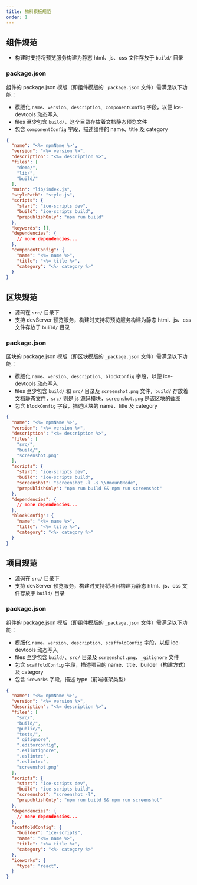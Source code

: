 ```yaml
---
title: 物料模板规范
order: 1
---
```


## 组件规范

- 构建时支持将预览服务构建为静态 html、js、css 文件存放于 `build/` 目录

### package.json

组件的 package.json 模版（即组件模版的 `_package.json` 文件）需满足以下功能：

- 模版化 `name`、`version`、`description`、`componentConfig` 字段，以便 ice-devtools 动态写入
- files 至少包含 `build/`，这个目录存放着文档静态预览文件
- 包含 `componentConfig` 字段，描述组件的 name、title 及 category

```JSON
{
  "name": "<%= npmName %>",
  "version": "<%= version %>",
  "description": "<%= description %>",
  "files": [
    "demo/",
    "lib/",
    "build/"
  ],
  "main": "lib/index.js",
  "stylePath": "style.js",
  "scripts": {
    "start": "ice-scripts dev",
    "build": "ice-scripts build",
    "prepublishOnly": "npm run build"
  },
  "keywords": [],
  "dependencies": {
    // more dependencies...
  },
  "componentConfig": {
    "name": "<%= name %>",
    "title": "<%= title %>",
    "category": "<%- category %>"
  }
}
```

## 区块规范

- 源码在 `src/` 目录下
- 支持 devServer 预览服务，构建时支持将预览服务构建为静态 html、js、css 文件存放于 `build/` 目录

### package.json

区块的 package.json 模版（即区块模版的 `_package.json` 文件）需满足以下功能：

- 模版化 `name`、`version`、`description`、`blockConfig` 字段，以便 ice-devtools 动态写入
- files 至少包含 `build/` 和 `src/` 目录及 `screenshot.png` 文件，`build/` 存放着文档静态文件，`src/` 则是 js 源码模块，`screenshot.png` 是该区块的截图
- 包含 `blockConfig` 字段，描述区块的 name、title 及 category

```json
{
  "name": "<%= npmName %>",
  "version": "<%= version %>",
  "description": "<%= description %>",
  "files": [
    "src/",
    "build/",
    "screenshot.png"
  ],
  "scripts": {
    "start": "ice-scripts dev",
    "build": "ice-scripts build",
    "screenshot": "screenshot -l -s \\#mountNode",
    "prepublishOnly": "npm run build && npm run screenshot"
  },
  "dependencies": {
    // more dependencies...
  },
  "blockConfig": {
    "name": "<%= name %>",
    "title": "<%= title %>",
    "category": "<%- category %>"
  }
}
```

## 项目规范

- 源码在 `src/` 目录下
- 支持 devServer 预览服务，构建时支持将项目构建为静态 html、js、css 文件存放于 `build/` 目录

### package.json

组件的 package.json 模版（即组件模版的 `_package.json` 文件）需满足以下功能：

- 模版化 `name`、`version`、`description`、`scaffoldConfig` 字段，以便 ice-devtools 动态写入
- files 至少包含 `build/`、`src/` 目录及 `screenshot.png`、`_gitignore` 文件
- 包含 `scaffoldConfig` 字段，描述项目的 name、title、builder（构建方式）及 category
- 包含 `iceworks` 字段，描述 type（前端框架类型）

```json
{
  "name": "<%= npmName %>",
  "version": "<%= version %>",
  "description": "<%= description %>",
  "files": [
    "src/",
    "build/",
    "public/",
    "tests/",
    "_gitignore",
    ".editorconfig",
    ".eslintignore",
    ".eslintrc",
    ".eslintrc",
    "screenshot.png"
  ],
  "scripts": {
    "start": "ice-scripts dev",
    "build": "ice-scripts build",
    "screenshot": "screenshot -l",
    "prepublishOnly": "npm run build && npm run screenshot"
  },
  "dependencies": {
    // more dependencies...
  },
  "scaffoldConfig": {
    "builder": "ice-scripts",
    "name": "<%= name %>",
    "title": "<%= title %>",
    "category": "<%- category %>"
  },
  "iceworks": {
    "type": "react",
  }
}
```
